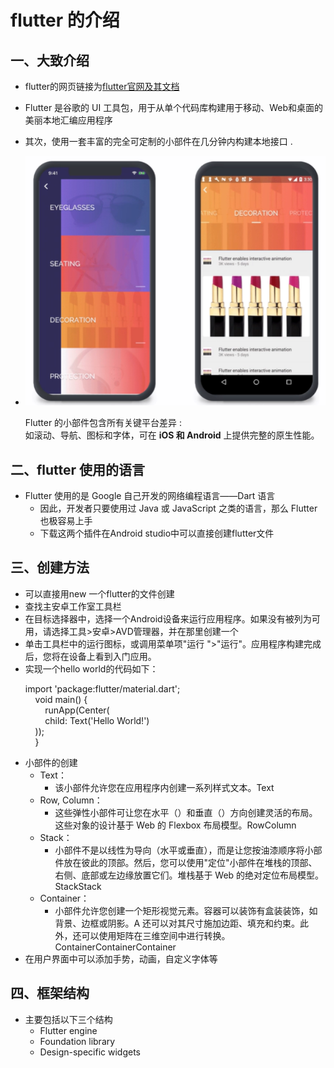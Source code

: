# flutter 的介绍
## 一、大致介绍
- flutter的网页链接为[flutter官网及其文档](https://flutter.dev/docs)
- Flutter 是谷歌的 UI 工具包，用于从单个代码库构建用于移动、Web和桌面的美丽本地汇编应用程序

- 其次，使用一套丰富的完全可定制的小部件在几分钟内构建本地接口 . 

- ![avatar](picture.png)
  <p>Flutter 的小部件包含所有关键平台差异 :<br>
  如滚动、导航、图标和字体，可在 <strong>iOS 和 Android</strong> 上提供完整的原生性能。</p>

<p>

</p>

##  二、flutter 使用的语言

- Flutter 使用的是 Google 自己开发的网络编程语言——Dart 语言
    - 因此，开发者只要使用过 Java 或 JavaScript 之类的语言，那么 Flutter 也极容易上手
    - 下载这两个插件在Android studio中可以直接创建flutter文件

## 三、创建方法
- 可以直接用new 一个flutter的文件创建
- 查找主安卓工作室工具栏
- 在目标选择器中，选择一个Android设备来运行应用程序。如果没有被列为可用，请选择工具>安卓>AVD管理器，并在那里创建一个
- 单击工具栏中的运行图标，或调用菜单项"运行 ">"运行"。应用程序构建完成后，您将在设备上看到入门应用。
- 实现一个hello world的代码如下：
  <p>import 'package:flutter/material.dart';<br>
     &nbsp;&nbsp;&nbsp;&nbsp;void main() {<br>
    &nbsp;&nbsp;&nbsp;&nbsp;&nbsp;&nbsp;&nbsp;&nbsp;runApp(Center(<br>
    &nbsp;&nbsp;&nbsp;&nbsp;&nbsp;&nbsp;&nbsp;&nbsp;child: Text('Hello World!')<br>
  &nbsp;&nbsp;&nbsp;&nbsp;));<br>
  &nbsp;&nbsp;&nbsp;&nbsp;}<br>
- 小部件的创建
    - Text：
        - 该小部件允许您在应用程序内创建一系列样式文本。Text
    - Row, Column：
        - 这些弹性小部件可让您在水平（）和垂直（）方向创建灵活的布局。这些对象的设计基于 Web 的 Flexbox 布局模型。RowColumn
    - Stack：
        - 小部件不是以线性为导向（水平或垂直），而是让您按油漆顺序将小部件放在彼此的顶部。然后，您可以使用"定位"小部件在堆栈的顶部、右侧、底部或左边缘放置它们。堆栈基于 Web 的绝对定位布局模型。StackStack
    - Container：
        - 小部件允许您创建一个矩形视觉元素。容器可以装饰有盒装装饰，如背景、边框或阴影。A 还可以对其尺寸施加边距、填充和约束。此外，还可以使用矩阵在三维空间中进行转换。ContainerContainerContainer
- 在用户界面中可以添加手势，动画，自定义字体等
## 四、框架结构
- 主要包括以下三个结构
    - Flutter engine
    - Foundation library
    - Design-specific widgets


